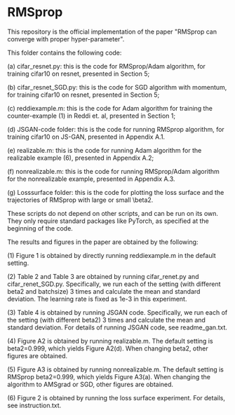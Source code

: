 # RMSprop
This repository is the official implementation of the paper "RMSprop can converge with proper hyper-parameter".

This folder contains the following code: 

 (a) cifar_resnet.py: this is the code for RMSprop/Adam algorithm, for training cifar10 on resnet, presented in Section 5;
 
 (b) cifar_resnet_SGD.py: this is the code for SGD algorithm with momentum, for training cifar10 on resnet, presented in Section 5;
 
 (c) reddiexample.m: this is the code for Adam algorithm for training the counter-example (1) in Reddi et. al, presented in Section 1;
 
 (d) JSGAN-code folder: this is the code for running RMSprop algorithm, for training cifar10 on JS-GAN, presented in Appendix A.1.
 
 (e) realizable.m: this is the code for running Adam algorithm for the realizable example (6), presented in Appendix A.2;
 
 (f) nonrealizable.m: this is the code for running RMSprop/Adam algorithm for the nonrealizable example, presented in Appendix A.3.
 
 (g) Losssurface folder: this is the code for plotting the loss surface and the trajectories of RMSprop with large or small \beta2.

These scripts do not depend on other scripts, and can be run on its own. They only require standard packages like PyTorch, as specified at the beginning of the code.

The results and figures in the paper are obtained by the following:

 (1) Figure 1 is obtained by directly running reddiexample.m in the default setting.
 
 (2) Table 2 and Table 3 are obtained by running cifar_renet.py and cifar_renet_SGD.py. Specifically, we run each of the setting (with different beta2 and batchsize) 3 times and calculate the mean and standard deviation. The learning rate is fixed as 1e-3 in this experiment.
 
 (3) Table 4 is obtained by running JSGAN code. Specifically, we run each of the setting (with different beta2) 3 times and calculate the mean and standard deviation. For details of running JSGAN code, see readme_gan.txt.
 
 (4) Figure A2 is obtained by running realizable.m. The default setting is beta2=0.999, which yields Figure A2(d). When changing beta2, other figures are obtained.
 
 (5) Figure A3 is obtained by running nonrealizable.m. The default setting is RMSprop beta2=0.999, which yields Figure A3(a). When changing the algorithm to AMSgrad or SGD, other figures are obtained.
 
 (6) Figure 2 is obtained by running the loss surface experiment. For details, see instruction.txt.
